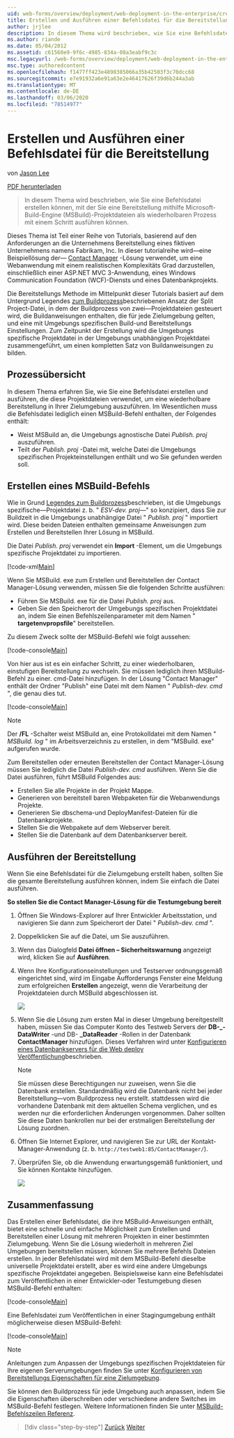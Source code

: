 ```yaml
---
uid: web-forms/overview/deployment/web-deployment-in-the-enterprise/creating-and-running-a-deployment-command-file
title: Erstellen und Ausführen einer Befehlsdatei für die Bereitstellung | Microsoft-Dokumentation
author: jrjlee
description: In diesem Thema wird beschrieben, wie Sie eine Befehlsdatei erstellen, mit der Sie eine Bereitstellung mit Microsoft-Build-Engine-Projektdateien (MSBuild) als Einzelschritt ausführen können.
ms.author: riande
ms.date: 05/04/2012
ms.assetid: c61560e9-9f6c-4985-834a-08a3eabf9c3c
msc.legacyurl: /web-forms/overview/deployment/web-deployment-in-the-enterprise/creating-and-running-a-deployment-command-file
msc.type: authoredcontent
ms.openlocfilehash: f1477ff423e4898385066a35b42503f3c70dcc68
ms.sourcegitcommit: e7e91932a6e91a63e2e46417626f39d6b244a3ab
ms.translationtype: MT
ms.contentlocale: de-DE
ms.lasthandoff: 03/06/2020
ms.locfileid: "78514977"
---
```

# <a name="creating-and-running-a-deployment-command-file"></a>Erstellen und Ausführen einer Befehlsdatei für die Bereitstellung

von [Jason Lee](https://github.com/jrjlee)

[PDF herunterladen](https://msdnshared.blob.core.windows.net/media/MSDNBlogsFS/prod.evol.blogs.msdn.com/CommunityServer.Blogs.Components.WeblogFiles/00/00/00/63/56/8130.DeployingWebAppsInEnterpriseScenarios.pdf)

> In diesem Thema wird beschrieben, wie Sie eine Befehlsdatei erstellen können, mit der Sie eine Bereitstellung mithilfe Microsoft-Build-Engine (MSBuild)-Projektdateien als wiederholbaren Prozess mit einem Schritt ausführen können.

Dieses Thema ist Teil einer Reihe von Tutorials, basierend auf den Anforderungen an die Unternehmens Bereitstellung eines fiktiven Unternehmens namens Fabrikam, Inc. In dieser tutorialreihe wird&#x2014;eine Beispiellösung der&#x2014; [Contact Manager](the-contact-manager-solution.md) -Lösung verwendet, um eine Webanwendung mit einem realistischen Komplexitäts Grad darzustellen, einschließlich einer ASP.NET MVC 3-Anwendung, eines Windows Communication Foundation (WCF)-Diensts und eines Datenbankprojekts.

Die Bereitstellungs Methode im Mittelpunkt dieser Tutorials basiert auf dem Untergrund Legendes [zum Buildprozess](understanding-the-build-process.md)beschriebenen Ansatz der Split Project-Datei, in dem der Buildprozess von zwei&#x2014;Projektdateien gesteuert wird, die Buildanweisungen enthalten, die für jede Zielumgebung gelten, und eine mit Umgebungs spezifischen Build-und Bereitstellungs Einstellungen. Zum Zeitpunkt der Erstellung wird die Umgebungs spezifische Projektdatei in der Umgebungs unabhängigen Projektdatei zusammengeführt, um einen kompletten Satz von Buildanweisungen zu bilden.

## <a name="process-overview"></a>Prozessübersicht

In diesem Thema erfahren Sie, wie Sie eine Befehlsdatei erstellen und ausführen, die diese Projektdateien verwendet, um eine wiederholbare Bereitstellung in Ihrer Zielumgebung auszuführen. Im Wesentlichen muss die Befehlsdatei lediglich einen MSBuild-Befehl enthalten, der Folgendes enthält:

- Weist MSBuild an, die Umgebungs agnostische Datei *Publish. proj* auszuführen.
- Teilt der *Publish. proj* -Datei mit, welche Datei die Umgebungs spezifischen Projekteinstellungen enthält und wo Sie gefunden werden soll.

## <a name="create-an-msbuild-command"></a>Erstellen eines MSBuild-Befehls

Wie in Grund [Legendes zum Buildprozess](understanding-the-build-process.md)beschrieben, ist die Umgebungs spezifische&#x2014;Projektdatei z. b. " *ESV-dev. proj*&#x2014;" so konzipiert, dass Sie zur Buildzeit in die Umgebungs unabhängige Datei " *Publish. proj* " importiert wird. Diese beiden Dateien enthalten gemeinsame Anweisungen zum Erstellen und Bereitstellen Ihrer Lösung in MSBuild.

Die Datei *Publish. proj* verwendet ein **Import** -Element, um die Umgebungs spezifische Projektdatei zu importieren.

[!code-xml[Main](creating-and-running-a-deployment-command-file/samples/sample1.xml)]

Wenn Sie MSBuild. exe zum Erstellen und Bereitstellen der Contact Manager-Lösung verwenden, müssen Sie die folgenden Schritte ausführen:

- Führen Sie MSBuild. exe für die Datei *Publish. proj* aus.
- Geben Sie den Speicherort der Umgebungs spezifischen Projektdatei an, indem Sie einen Befehlszeilenparameter mit dem Namen " **targetenvpropsfile**" bereitstellen.

Zu diesem Zweck sollte der MSBuild-Befehl wie folgt aussehen:

[!code-console[Main](creating-and-running-a-deployment-command-file/samples/sample2.cmd)]

Von hier aus ist es ein einfacher Schritt, zu einer wiederholbaren, einstufigen Bereitstellung zu wechseln. Sie müssen lediglich ihren MSBuild-Befehl zu einer. cmd-Datei hinzufügen. In der Lösung "Contact Manager" enthält der Ordner "Publish" eine Datei mit dem Namen " *Publish-dev. cmd* ", die genau dies tut.

[!code-console[Main](creating-and-running-a-deployment-command-file/samples/sample3.cmd)]

> [!NOTE]
> Der **/FL** -Schalter weist MSBuild an, eine Protokolldatei mit dem Namen " *MSBuild. log* " im Arbeitsverzeichnis zu erstellen, in dem "MSBuild. exe" aufgerufen wurde.

Zum Bereitstellen oder erneuten Bereitstellen der Contact Manager-Lösung müssen Sie lediglich die Datei *Publish-dev. cmd* ausführen. Wenn Sie die Datei ausführen, führt MSBuild Folgendes aus:

- Erstellen Sie alle Projekte in der Projekt Mappe.
- Generieren von bereitstell baren Webpaketen für die Webanwendungs Projekte.
- Generieren Sie dbschema-und DeployManifest-Dateien für die Datenbankprojekte.
- Stellen Sie die Webpakete auf dem Webserver bereit.
- Stellen Sie die Datenbank auf dem Datenbankserver bereit.

## <a name="run-the-deployment"></a>Ausführen der Bereitstellung

Wenn Sie eine Befehlsdatei für die Zielumgebung erstellt haben, sollten Sie die gesamte Bereitstellung ausführen können, indem Sie einfach die Datei ausführen.

**So stellen Sie die Contact Manager-Lösung für die Testumgebung bereit**

1. Öffnen Sie Windows-Explorer auf Ihrer Entwickler Arbeitsstation, und navigieren Sie dann zum Speicherort der Datei " *Publish-dev. cmd* ".
2. Doppelklicken Sie auf die Datei, um Sie auszuführen.
3. Wenn das Dialogfeld **Datei öffnen – Sicherheitswarnung** angezeigt wird, klicken Sie auf **Ausführen**.
4. Wenn Ihre Konfigurationseinstellungen und Testserver ordnungsgemäß eingerichtet sind, wird im Eingabe Aufforderungs Fenster eine Meldung zum erfolgreichen **Erstellen** angezeigt, wenn die Verarbeitung der Projektdateien durch MSBuild abgeschlossen ist.

    ![](creating-and-running-a-deployment-command-file/_static/image1.png)
5. Wenn Sie die Lösung zum ersten Mal in dieser Umgebung bereitgestellt haben, müssen Sie das Computer Konto des Testweb Servers der **DB-\_-DataWriter** -und DB- **\_DataReader** -Rollen in der Datenbank **ContactManager** hinzufügen. Dieses Verfahren wird unter [Konfigurieren eines Datenbankservers für die Web deploy Veröffentlichung](../configuring-server-environments-for-web-deployment/configuring-a-database-server-for-web-deploy-publishing.md)beschrieben.

    > [!NOTE]
    > Sie müssen diese Berechtigungen nur zuweisen, wenn Sie die Datenbank erstellen. Standardmäßig wird die Datenbank nicht bei jeder Bereitstellung&#x2014;vom Buildprozess neu erstellt. stattdessen wird die vorhandene Datenbank mit dem aktuellen Schema verglichen, und es werden nur die erforderlichen Änderungen vorgenommen. Daher sollten Sie diese Daten bankrollen nur bei der erstmaligen Bereitstellung der Lösung zuordnen.
6. Öffnen Sie Internet Explorer, und navigieren Sie zur URL der Kontakt-Manager-Anwendung (z. b. `http://testweb1:85/ContactManager/`).
7. Überprüfen Sie, ob die Anwendung erwartungsgemäß funktioniert, und Sie können Kontakte hinzufügen.

    ![](creating-and-running-a-deployment-command-file/_static/image2.png)

## <a name="conclusion"></a>Zusammenfassung

Das Erstellen einer Befehlsdatei, die ihre MSBuild-Anweisungen enthält, bietet eine schnelle und einfache Möglichkeit zum Erstellen und Bereitstellen einer Lösung mit mehreren Projekten in einer bestimmten Zielumgebung. Wenn Sie die Lösung wiederholt in mehreren Ziel Umgebungen bereitstellen müssen, können Sie mehrere Befehls Dateien erstellen. In jeder Befehlsdatei wird mit dem MSBuild-Befehl dieselbe universelle Projektdatei erstellt, aber es wird eine andere Umgebungs spezifische Projektdatei angegeben. Beispielsweise kann eine Befehlsdatei zum Veröffentlichen in einer Entwickler-oder Testumgebung diesen MSBuild-Befehl enthalten:

[!code-console[Main](creating-and-running-a-deployment-command-file/samples/sample4.cmd)]

Eine Befehlsdatei zum Veröffentlichen in einer Stagingumgebung enthält möglicherweise diesen MSBuild-Befehl:

[!code-console[Main](creating-and-running-a-deployment-command-file/samples/sample5.cmd)]

> [!NOTE]
> Anleitungen zum Anpassen der Umgebungs spezifischen Projektdateien für Ihre eigenen Serverumgebungen finden Sie unter [Konfigurieren von Bereitstellungs Eigenschaften für eine Zielumgebung](../configuring-server-environments-for-web-deployment/configuring-deployment-properties-for-a-target-environment.md).

Sie können den Buildprozess für jede Umgebung auch anpassen, indem Sie die Eigenschaften überschreiben oder verschiedene andere Switches im MSBuild-Befehl festlegen. Weitere Informationen finden Sie unter [MSBuild-Befehlszeilen Referenz](https://msdn.microsoft.com/library/ms164311.aspx).

> [!div class="step-by-step"]
> [Zurück](deploying-database-projects.md)
> [Weiter](manually-installing-web-packages.md)
